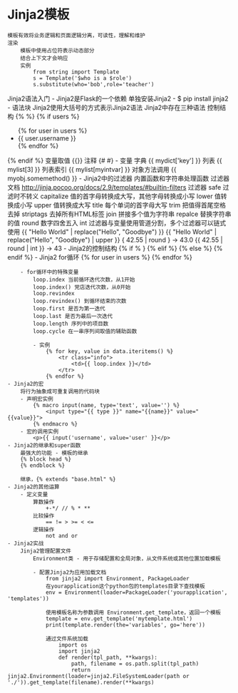 # Jinja2模板
	模板有效将业务逻辑和页面逻辑分离，可读性，理解和维护
	渲染
		模板中使用占位符表示动态部分
		结合上下文才会响应
		实例
			from string import Template
			s = Template('$who is a $role')
			s.substitute(who='bob',role='teacher')
Jinja2语法入门
	- Jinja2是Flask的一个依赖
		单独安装Jinja2 - $ pip install jinja2
	- 语法块
		Jinja2使用大括号的方式表示Jinja2语法
		Jinja2中存在三种语法
			控制结构 {% %}
				{% if users %}
					<ul>
					{% for user in users %}
						<li>{{ user.username }}</li>
					{% endfor %}
					</ul>
				{% endif %}
			变量取值 {{}}
			注释 {# #}
	- 变量
		字典 {{ mydict['key'] }}
		列表 {{ mylist[3] }}
		列表索引 {{ mylist[myintvar] }}
		对象方法调用 {{ myobj.somemethod() }}
	- Jinja2中的过滤器
		内置函数和字符串处理函数
		过滤器文档
			http://jinja.pocoo.org/docs/2.9/templates/#builtin-filters
		过滤器
			safe 过滤时不转义
			capitalize 值的首字母转换成大写，其他字母转换成小写
			lower 值转换成小写
			upper 值转换成大写
			title 每个单词的首字母大写
			trim 把值得首尾空格去掉
			striptags 去掉所有HTML标签
			join 拼接多个值为字符串
			repalce 替换字符串的值
			round 数字四舍五入
			int
		过滤器与变量使用管道分割，多个过滤器可以链式使用
			{{ "Hello World" | replace("Hello", "Goodbye") }}
			{{ "Hello World" | replace("Hello", "Goodbye") | upper }}
			{ 42.55 | round } -> 43.0
			{{ 42.55 | round | int }} -> 43
	- Jinja2的控制结构
		{% if % }
		{% elif %}
		{% else %}
		{% endif %}
	- Jinja2 for循环
		{% for user in users %}
		{% endfor %}
		
		- for循环中的特殊变量
			loop.index 当前循环迭代次数，从1开始
			loop.index() 党店迭代次数，从0开始
			loop.revindex
			loop.revindex() 到循环结束的次数
			loop.first 是否为第一迭代
			loop.last 是否为最后一次迭代
			loop.length 序列中的项目数
			loop.cycle 在一串序列间取值的辅助函数
			
			- 实例
				{% for key, value in data.iteritems() %}
					<tr class="info">
						<td>{{ loop.index }}</td>
					</tr>
				{% endfor %}
	- Jinja2的宏
		将行为抽象成可重复调用的代码块
		- 声明宏实例
			{% macro input(name, type='text', value='') %}
				<input type="{{ type }}" name="{{name}}" value="{{value}}">
			{% endmacro %}
		- 宏的调用实例
			<p>{{ input('username', value='user' }}</p>
	- Jinja2的继承和super函数
		最强大的功能 - 模板的继承
		{% block head %}
		{% endblock %}
		
		继承，{% extends "base.html" %}
	- Jinja2的其他运算
		- 定义变量
			算数操作
				+-*/ // % * **
			比较操作
				== != > >= < <=
			逻辑操作
				not and or
	- Jinja2实战
		Jinja2管理配置文件
			Environment类 - 用于存储配置和全局对象，从文件系统或其他位置加载模板
			
			- 配置Jinja2为应用加载文档
				from jinja2 import Environment, PackageLoader
				在yourapplication这个python包的templates目录下查找模板
				env = Environment(loader=PackageLoader('yourapplication', 'templates'))
				
				使用模板名称为参数调用 Environment.get_template，返回一个模板
				template = env.get_template('mytemplate.html')
				print(template.render(the='variables', go='here'))
				
				通过文件系统加载
					import os
					import jinja2
					def render(tpl_path, **kwargs):
						path, filename = os.path.split(tpl_path)
						return jinja2.Environment(loader=jinja2.FileSystemLoader(path or './')).get_template(filename).render(**kwargs)
				